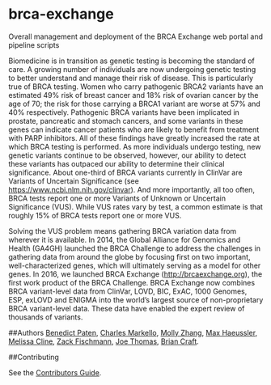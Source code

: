 # brca-exchange
Overall management and deployment of the BRCA Exchange web portal and pipeline scripts

Biomedicine is in transition as genetic testing is becoming the standard of care. A growing number of individuals are now undergoing genetic testing to better understand and manage their risk of disease.  This is particularly true of BRCA testing. Women who carry pathogenic BRCA2 variants have an estimated 49% risk of breast cancer and 18% risk of ovarian cancer by the age of 70; the risk for those carrying a BRCA1 variant are worse at 57% and 40% respectively. Pathogenic BRCA variants have been implicated in prostate, pancreatic and stomach cancers, and some variants in these genes can indicate cancer patients who are likely to benefit from treatment with PARP inhibitors.   All of these findings have greatly increased the rate at which BRCA testing is performed. As more individuals undergo testing, new genetic variants continue to be observed, however, our ability to detect these variants has outpaced our ability to determine their clinical significance.  About one-third of BRCA variants currently in ClinVar are Variants of Uncertain Significance (see https://www.ncbi.nlm.nih.gov/clinvar). And more importantly, all too often, BRCA tests report one or more Variants of Unknown or Uncertain Significance (VUS).  While VUS rates vary by test, a common estimate is that roughly 15% of BRCA tests report one or more VUS.

Solving the VUS problem means gathering BRCA variation data from wherever it is available.  In 2014, the Global Alliance for Genomics and Health (GA4GH) launched the BRCA Challenge to address the challenges in gathering data from around the globe by focusing first on two important, well-characterized genes, which will ultimately serving as a model for other genes.  In 2016, we launched BRCA Exchange (http://brcaexchange.org), the first work product of the BRCA Challenge.  BRCA Exchange now combines BRCA variant-level data from ClinVar, LOVD, BIC, ExAC, 1000 Genomes, ESP, exLOVD and ENIGMA into the world’s largest source of non-proprietary BRCA variant-level data.  These data have enabled the expert review of thousands of variants.

##Authors
[Benedict Paten](https://github.com/benedictpaten/), [Charles Markello](https://github.com/cmarkello), [Molly Zhang](https://github.com/MollyZhang), [Max Haeussler](https://github.com/maximilianh), [Melissa Cline](https://github.com/melissacline), [Zack Fischmann](https://github.com/zfisch), [Joe Thomas](https://github.com/strbean), [Brian Craft](https://github.com/acthp).


##Contributing

See the [Contributors Guide](/CONTRIBUTING.md).
